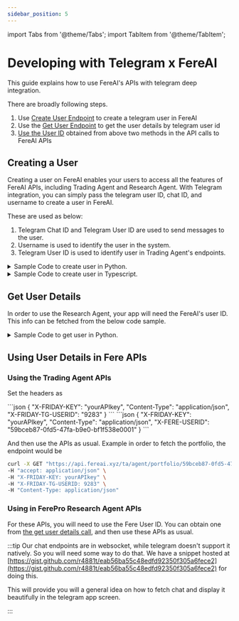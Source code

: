 ```yaml
---
sidebar_position: 5
---
```

import Tabs from '@theme/Tabs';
import TabItem from '@theme/TabItem';

# Developing with Telegram x FereAI

This guide explains how to use FereAI's APIs with telegram deep integration.

There are broadly following steps.

1. Use [Create User Endpoint](#creating-a-user) to create a telegram user in FereAI
2. Use the [Get User Endpoint](#get-user-details) to get the user details by telegram user id
3. [Use the User ID](#using-user-details-in-fere-apis) obtained from above two methods in the API calls to FereAI APIs


## Creating a User

Creating a user on FereAI enables your users to access all the features of FereAI APIs, including Trading Agent
and Research Agent. With Telegram integration, you can simply pass the telegram user ID, chat ID, and username to create a user in FereAI.

These are used as below:

1. Telegram Chat ID and Telegram User ID are used to send messages to the user.
2. Username is used to identify the user in the system.
3. Telegram User ID is used to identify user in Trading Agent's endpoints.


<Tabs>
  <TabItem value="python" label="Python">
  <Details>
  <summary>Sample Code to create user in Python.</summary>

```python
import requests
from typing import Optional, Dict, Any, Literal
from enum import Enum
from pydantic import BaseModel
from uuid import UUID


class UserSignUpType(str, Enum):
    TELEGRAM = "TELEGRAM"
    EMAIL = "EMAIL"


class UserSignUp(BaseModel):
    email: Optional[str] = None
    name: Optional[str] = None
    phone_number: Optional[str] = None
    type: UserSignUpType
    tg_userid: Optional[str] = None
    tg_chat_id: Optional[str] = None
    tg_username: Optional[str] = None


class UserResponse(BaseModel):
    id: UUID
    email: Optional[str] = None
    name: Optional[str] = None
    phone_number: Optional[str] = None
    credits_available: int
    subscription_tier: str
    subscription_status: str
    subscription_end_date: Optional[str] = None
    tg_userid: Optional[str] = None
    tg_username: Optional[str] = None
    tg_chat_id: Optional[str] = None
    stripe_customer_id: Optional[str] = None
    airdrop_wallet_address: Optional[str] = None
    based_agent_wallet_address: Optional[str] = None
    private_mode: bool
    first_visit: bool


class SignupSuccessResponseModel(BaseModel):
    message: str
    user: UserResponse


def signup_user(base_url: str, user_data: UserSignUp) -> SignupSuccessResponseModel:
    """
    Sign up a user using the API

    Args:
        base_url: The base URL for the API
        user_data: User signup data

    Returns:
        SignupSuccessResponseModel: The API response

    Raises:
        requests.exceptions.RequestException: If the request fails
    """
    endpoint = f"{base_url}/signup"

    response = requests.post(
        endpoint,
        json=user_data.dict(exclude_none=True)
    )

    response.raise_for_status()
    return SignupSuccessResponseModel(**response.json())


# Example usage: Email signup
def signup_with_email(base_url: str, email: str, name: Optional[str] = None) -> SignupSuccessResponseModel:
    user_data = UserSignUp(
        email=email,
        name=name,
        type=UserSignUpType.EMAIL
    )
    return signup_user(base_url, user_data)


# Example usage: Telegram signup
def signup_with_telegram(
    base_url: str,
    tg_userid: str,
    tg_chat_id: str,
    tg_username: Optional[str] = None
) -> SignupSuccessResponseModel:
    user_data = UserSignUp(
        tg_userid=tg_userid,
        tg_chat_id=tg_chat_id,
        tg_username=tg_username,
        type=UserSignUpType.TELEGRAM
    )
    return signup_user(base_url, user_data)

```


</Details>
</TabItem>
  <TabItem value="ts" label="TypeScript" default>
  <Details>
  <summary>Sample Code to create user in Typescript.</summary>

```javascript
import axios, { AxiosResponse } from 'axios';

// Enums
enum UserSignUpType {
  TELEGRAM = "TELEGRAM",
  EMAIL = "EMAIL"
}

// Request Types
interface UserSignUp {
  email?: string;
  name?: string;
  phone_number?: string;
  type: UserSignUpType;
  tg_userid?: string;
  tg_chatid?: string;
  tg_username?: string;
}

// Response Types
interface UserResponse {
  id: string;
  email?: string;
  name?: string;
  phone_number?: string;
  credits_available: number;
  subscription_tier: string;
  subscription_status: string;
  subscription_end_date?: string;
  tg_userid?: string;
  tg_username?: string;
  tg_chatid?: string;
  stripe_customer_id?: string;
  airdrop_wallet_address?: string;
  based_agent_wallet_address?: string;
  private_mode: boolean;
  first_visit: boolean;
}

interface SignupSuccessResponseModel {
  message: string;
  user: UserResponse;
}

/**
 * Signs up a user with the API
 * @param baseUrl The base URL for the API
 * @param userData The user data for signup
 * @returns A promise that resolves to the signup response
 */
async function signupUser(
  baseUrl: string,
  userData: UserSignUp
): Promise<SignupSuccessResponseModel> {
  const endpoint = `${baseUrl}/signup`;

  try {
    const response: AxiosResponse<SignupSuccessResponseModel> = await axios.post(
      endpoint,
      userData
    );

    return response.data;
  } catch (error) {
    if (axios.isAxiosError(error)) {
      const errorMessage = error.response?.data?.detail || error.message;
      throw new Error(`Signup failed: ${errorMessage}`);
    }
    throw error;
  }
}

/**
 * Signs up a user with email
 * @param baseUrl The base URL for the API
 * @param email The user's email
 * @param name Optional user's name
 * @returns A promise that resolves to the signup response
 */
async function signupWithEmail(
  baseUrl: string,
  email: string,
  name?: string
): Promise<SignupSuccessResponseModel> {
  const userData: UserSignUp = {
    email,
    name,
    type: UserSignUpType.EMAIL
  };

  return signupUser(baseUrl, userData);
}

/**
 * Signs up a user with Telegram credentials
 * @param baseUrl The base URL for the API
 * @param tgUserId The Telegram user ID
 * @param tgChatId The Telegram chat ID
 * @param tgUsername Optional Telegram username
 * @returns A promise that resolves to the signup response
 */
async function signupWithTelegram(
  baseUrl: string,
  tgUserId: string,
  tgChatId: string,
  tgUsername?: string
): Promise<SignupSuccessResponseModel> {
  const userData: UserSignUp = {
    tg_userid: tgUserId,
    tg_chatid: tgChatId,
    tg_username: tgUsername,
    type: UserSignUpType.TELEGRAM
  };

  return signupUser(baseUrl, userData);
}

// Example usage
async function exampleUsage() {
  const API_BASE_URL = "https://api.fereai.xyz/f";

  try {
    // Email signup example
    const emailResult = await signupWithEmail(
      API_BASE_URL,
      "user@example.com",
      "John Doe"
    );
    console.log(`Success: ${emailResult.message}`);
    console.log(`User ID: ${emailResult.user.id}`);

    // Telegram signup example
    const tgResult = await signupWithTelegram(
      API_BASE_URL,
      "123456789",
      "987654321",
      "johndoe"
    );
    console.log(`Success: ${tgResult.message}`);
    console.log(`User ID: ${tgResult.user.id}`);

  } catch (error) {
    console.error(`Error during signup: ${error instanceof Error ? error.message : String(error)}`);
  }
}

// Execute the example
exampleUsage();
```

  </Details>
</TabItem>
</Tabs>

## Get User Details

In order to use the Research Agent, your app will need the FereAI's user ID.
This info can be fetched from the below code sample.

<Tabs>
  <TabItem value="python" label="Python" >
  <Details>
  <summary>Sample Code to get user in Python.</summary>

```python
from typing import Optional, Dict, Any
import requests


def check_user_exists(
    base_url: str,
    email: Optional[str] = None,
    auth_tg_userid: Optional[str] = None
) -> Dict[str, Any]:
    """
    Check if a user exists by email or Telegram user ID

    Args:
        base_url: The base URL for the API
        email: Optional email to check
        auth_tg_userid: Optional Telegram user ID to check

    Returns:
        Dict with user data if found, or {"user": None} if not found

    Raises:
        requests.exceptions.RequestException: If the request fails
    """
    endpoint = f"{base_url}/check-user"
    params = {}

    if email:
        params["email"] = email
    elif auth_tg_userid:
        params["auth_tg_userid"] = auth_tg_userid
    else:
        raise ValueError("Either email or auth_tg_userid must be provided")

    response = requests.get(endpoint, params=params)
    response.raise_for_status()

    return response.json()


def get_user_by_telegram(
    base_url: str,
    tg_username: Optional[str] = None,
    tg_userid: Optional[str] = None
) -> Dict[str, Any]:
    """
    Get user details by Telegram username or user ID

    Args:
        base_url: The base URL for the API
        tg_username: Optional Telegram username
        tg_userid: Optional Telegram user ID

    Returns:
        Dict with user data including schedule_chats

    Raises:
        requests.exceptions.RequestException: If the request fails
        ValueError: If neither tg_username nor tg_userid is provided
    """
    endpoint = f"{base_url}/user/tg"
    params = {}

    if tg_username:
        params["tg_username"] = tg_username
    if tg_userid:
        params["tg_userid"] = tg_userid

    if not params:
        raise ValueError("Either tg_username or tg_userid must be provided")

    response = requests.get(endpoint, params=params)
    response.raise_for_status()

    return response.json()


# Example usage
if __name__ == "__main__":
    API_BASE_URL = "https://api.fereai.xyz/f"

    # Check user by email
    try:
        email_check = check_user_exists(API_BASE_URL, email="user@example.com")
        if email_check["user"]:
            print(f"User found with ID: {email_check['user']['id']}")
        else:
            print("No user found with that email")
    except requests.exceptions.RequestException as e:
        print(f"Error checking user by email: {e}")

    # Check user by Telegram ID
    try:
        tg_check = check_user_exists(API_BASE_URL, auth_tg_userid="123456789")
        if tg_check["user"]:
            print(f"User found with ID: {tg_check['user']['id']}")
        else:
            print("No user found with that Telegram ID")
    except requests.exceptions.RequestException as e:
        print(f"Error checking user by Telegram ID: {e}")

    # Get user details by Telegram username
    try:
        user_by_username = get_user_by_telegram(API_BASE_URL, tg_username="johndoe")
        print(f"User ID: {user_by_username['id']}")
        print(f"Schedule chats: {len(user_by_username['schedule_chats'])}")
    except requests.exceptions.RequestException as e:
        print(f"Error getting user by Telegram username: {e}")

    # Get user details by Telegram user ID
    try:
        user_by_id = get_user_by_telegram(API_BASE_URL, tg_userid="123456789")
        print(f"User ID: {user_by_id['id']}")
        print(f"Schedule chats: {len(user_by_id['schedule_chats'])}")
    except requests.exceptions.RequestException as e:
        print(f"Error getting user by Telegram user ID: {e}")
        ```
</Details>
        </TabItem>

  <TabItem value="ts" label="TypeScript" default>

  <Details>
  <summary>Sample Code to get user in Typescript.</summary>

```javascript
import axios, { AxiosResponse } from 'axios';

// Types for schedule chats
interface ScheduleChat {
  id: string;
  user_id: string;
  agent_name: string;
  // Add other fields as needed
  [key: string]: any;
}

// Types for UserExistsResponse
interface UserExistsResponse {
  user: UserResponse | null;
}

// Types for user by Telegram response
interface UserTelegramResponse extends UserResponse {
  schedule_chats: ScheduleChat[];
}

/**
 * Checks if a user exists by email or Telegram user ID
 * @param baseUrl The base URL for the API
 * @param email Optional email to check
 * @param authTgUserid Optional Telegram user ID to check
 * @returns A promise that resolves to the user existence response
 */
async function checkUserExists(
  baseUrl: string,
  email?: string,
  authTgUserid?: string
): Promise<UserExistsResponse> {
  if (!email && !authTgUserid) {
    throw new Error('Either email or authTgUserid must be provided');
  }

  const endpoint = `${baseUrl}/check-user`;
  const params: Record<string, string> = {};

  if (email) {
    params.email = email;
  }

  if (authTgUserid) {
    params.auth_tg_userid = authTgUserid;
  }

  try {
    const response: AxiosResponse<UserExistsResponse> = await axios.get(
      endpoint,
      { params }
    );

    return response.data;
  } catch (error) {
    if (axios.isAxiosError(error)) {
      const errorMessage = error.response?.data?.detail || error.message;
      throw new Error(`Failed to check user: ${errorMessage}`);
    }
    throw error;
  }
}

/**
 * Gets user details by Telegram username or user ID
 * @param baseUrl The base URL for the API
 * @param tgUsername Optional Telegram username
 * @param tgUserid Optional Telegram user ID
 * @returns A promise that resolves to the user details
 */
async function getUserByTelegram(
  baseUrl: string,
  tgUsername?: string,
  tgUserid?: string
): Promise<UserTelegramResponse> {
  if (!tgUsername && !tgUserid) {
    throw new Error('Either tgUsername or tgUserid must be provided');
  }

  const endpoint = `${baseUrl}/user/tg`;
  const params: Record<string, string> = {};

  if (tgUsername) {
    params.tg_username = tgUsername;
  }

  if (tgUserid) {
    params.tg_userid = tgUserid;
  }

  try {
    const response: AxiosResponse<UserTelegramResponse> = await axios.get(
      endpoint,
      { params }
    );

    return response.data;
  } catch (error) {
    if (axios.isAxiosError(error)) {
      const errorMessage = error.response?.data?.detail || error.message;
      throw new Error(`Failed to get user by Telegram: ${errorMessage}`);
    }
    throw error;
  }
}

// Example usage
async function exampleUsage() {
  const API_BASE_URL = "https://api.fereai.xyz/f";

  try {
    // Check user by email
    const emailCheck = await checkUserExists(API_BASE_URL, "user@example.com");
    if (emailCheck.user) {
      console.log(`User found with ID: ${emailCheck.user.id}`);
    } else {
      console.log("No user found with that email");
    }

    // Check user by Telegram ID
    const tgCheck = await checkUserExists(API_BASE_URL, undefined, "123456789");
    if (tgCheck.user) {
      console.log(`User found with ID: ${tgCheck.user.id}`);
    } else {
      console.log("No user found with that Telegram ID");
    }

    // Get user details by Telegram username
    const userByUsername = await getUserByTelegram(API_BASE_URL, "johndoe");
    console.log(`User ID: ${userByUsername.id}`);
    console.log(`Schedule chats: ${userByUsername.schedule_chats.length}`);

    // Get user details by Telegram user ID
    const userById = await getUserByTelegram(API_BASE_URL, undefined, "123456789");
    console.log(`User ID: ${userById.id}`);
    console.log(`Schedule chats: ${userById.schedule_chats.length}`);

  } catch (error) {
    console.error(`Error during API calls: ${error instanceof Error ? error.message : String(error)}`);
  }
}

// Execute the example
exampleUsage();
```
</Details>
  </TabItem>
</Tabs>

## Using User Details in Fere APIs

### Using the Trading Agent APIs

Set the headers as

<Tabs>

  <TabItem value="opt_1" label="With Telegram UserID" default>
  ```json
  {
    "X-FRIDAY-KEY": "yourAPIkey",
    "Content-Type": "application/json",
    "X-FRIDAY-TG-USERID": "9283"
  }
  ```
  </TabItem>
  <TabItem value="opt_2" label="With Fere UserID">
  ```json
  {
    "X-FRIDAY-KEY": "yourAPIkey",
    "Content-Type": "application/json",
    "X-FERE-USERID": "59bceb87-0fd5-47fa-b9e0-bf1f538e0001"
  }
  ```
  </TabItem>
</Tabs>

And then use the APIs as usual. Example in order to fetch the portfolio, the
endpoint would be

```bash
curl -X GET "https://api.fereai.xyz/ta/agent/portfolio/59bceb87-0fd5-47fa-b9e0-bf1f538e0001/" \
-H "accept: application/json" \
-H "X-FRIDAY-KEY: yourAPIkey" \
-H "X-FRIDAY-TG-USERID: 9283" \
-H "Content-Type: application/json"
```

### Using in FerePro Research Agent APIs

For these APIs, you will need to use the Fere User ID. You can obtain one from
[the get user details call](#get-user-details), and then use these APIs as usual.

:::tip
Our chat endpoints are in websocket, while telegram doesn't support it natively.
So you will need some way to do that. We have a snippet hosted at [https://gist.github.com/r4881t/eab56ba55c48edfd92350f305a6fece2](https://gist.github.com/r4881t/eab56ba55c48edfd92350f305a6fece2) for doing this.

This will provide you will a general idea on how to fetch chat and display it beautifully in
the telegram app screen.

:::